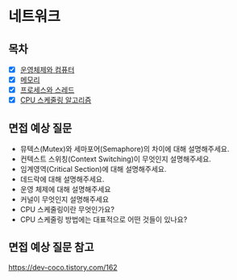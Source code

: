 # 네트워크

## 목차

- [x] [운영체제와 컴퓨터](https://github.com/2025-cs-study/2025-CS-Study/blob/main/os/3.1_os_and_computer.md)
- [x] [메모리](https://github.com/2025-cs-study/2025-CS-Study/blob/main/os/3.2_memory.md)
- [x] [프로세스와 스레드](https://github.com/2025-cs-study/2025-CS-Study/blob/main/os/3.3_process_and_thread.md)
- [x] [CPU 스케줄링 알고리즘](https://github.com/2025-cs-study/2025-CS-Study/blob/main/os/3.4_cpu_scheduling_algorithm.md)

## 면접 예상 질문
- 뮤텍스(Mutex)와 세마포어(Semaphore)의 차이에 대해 설명해주세요.
- 컨텍스트 스위칭(Context Switching)이 무엇인지 설명해주세요.
- 임계영역(Critical Section)에 대해 설명해주세요.
- 데드락에 대해 설명해주세요.
- 운영 체제에 대해 설명해주세요
- 커널이 무엇인지 설명해주세요
- CPU 스케줄링이란 무엇인가요?
- CPU 스케줄링 방법에는 대표적으로 어떤 것들이 있나요?

## 면접 예상 질문 참고
https://dev-coco.tistory.com/162